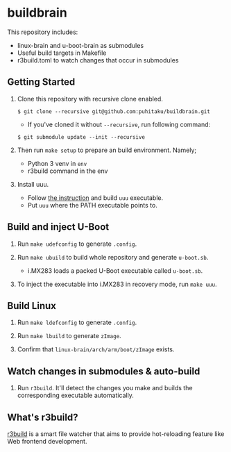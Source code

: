 buildbrain
==========

This repository includes:

 - linux-brain and u-boot-brain as submodules
 - Useful build targets in Makefile
 - r3build.toml to watch changes that occur in submodules


Getting Started
---------------

1. Clone this repository with recursive clone enabled.

    ```
    $ git clone --recursive git@github.com:puhitaku/buildbrain.git
    ```

    - If you've cloned it without `--recursive`, run following command:

    ```
    $ git submodule update --init --recursive
    ```

2. Then run `make setup` to prepare an build environment. Namely;

    - Python 3 venv in `env`
    - r3build command in the env

3. Install uuu.

    - Follow [the instruction](https://github.com/NXPmicro/mfgtools#linux) and build `uuu` executable.
    - Put `uuu` where the PATH executable points to.


Build and inject U-Boot
-----------------------

1. Run `make udefconfig` to generate `.config`.

2. Run `make ubuild` to build whole repository and generate `u-boot.sb`.

    - i.MX283 loads a packed U-Boot executable called `u-boot.sb`.

3. To inject the executable into i.MX283 in recovery mode, run `make uuu`.


Build Linux
-----------

1. Run `make ldefconfig` to generate `.config`.

1. Run `make lbuild` to generate `zImage`.

1. Confirm that `linux-brain/arch/arm/boot/zImage` exists.


Watch changes in submodules & auto-build
----------------------------------------

1. Run `r3build`. It'll detect the changes you make and builds the corresponding executable automatically.


What's r3build?
---------------

[r3build](https://github.com/puhitaku/r3build) is a smart file watcher that aims to provide hot-reloading feature like Web frontend development.

